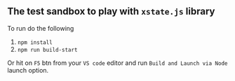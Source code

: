 ## The test sandbox to play with `xstate.js` library

To run do the following
1) `npm install`
2) `npm run build-start`

Or hit on `F5` btn from your `VS code` editor and run `Build and Launch via Node` launch option.
